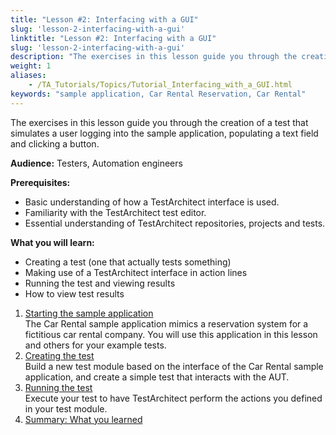 ```yaml
--- 
title: "Lesson #2: Interfacing with a GUI"
slug: 'lesson-2-interfacing-with-a-gui'
linktitle: "Lesson #2: Interfacing with a GUI"
slug: 'lesson-2-interfacing-with-a-gui'
description: "The exercises in this lesson guide you through the creation of a test that simulates a user logging into the sample application, populating a text field and clicking a button. Audience: Testers, ..."
weight: 1
aliases: 
    - /TA_Tutorials/Topics/Tutorial_Interfacing_with_a_GUI.html
keywords: "sample application, Car Rental Reservation, Car Rental"
---
```


The exercises in this lesson guide you through the creation of a test that simulates a user logging into the sample application, populating a text field and clicking a button.

**Audience:** Testers, Automation engineers

**Prerequisites:**

-   Basic understanding of how a TestArchitect interface is used.
-   Familiarity with the TestArchitect test editor.
-   Essential understanding of TestArchitect repositories, projects and tests.

**What you will learn:**

-   Creating a test \(one that actually tests something\)
-   Making use of a TestArchitect interface in action lines
-   Running the test and viewing results
-   How to view test results

1.  [Starting the sample application](/TA_Tutorials/Topics/Starting_the_sample_application.html)  
The Car Rental sample application mimics a reservation system for a fictitious car rental company. You will use this application in this lesson and others for your example tests.
2.  [Creating the test](/TA_Tutorials/Topics/Creating_the_test.html)  
Build a new test module based on the interface of the Car Rental sample application, and create a simple test that interacts with the AUT.
3.  [Running the test](/TA_Tutorials/Topics/Running_the_test.html)  
Execute your test to have TestArchitect perform the actions you defined in your test module.
4.  [Summary: What you learned](/TA_Tutorials/Topics/Summary_Interfacing_with_a_GUI.html)  




